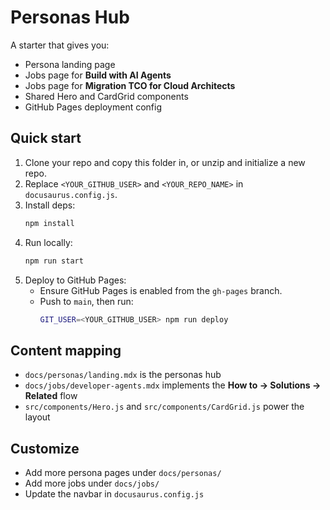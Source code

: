 # Personas Hub

A starter that gives you:
- Persona landing page
- Jobs page for **Build with AI Agents**
- Jobs page for **Migration TCO for Cloud Architects**
- Shared Hero and CardGrid components
- GitHub Pages deployment config

## Quick start

1. Clone your repo and copy this folder in, or unzip and initialize a new repo.
2. Replace `<YOUR_GITHUB_USER>` and `<YOUR_REPO_NAME>` in `docusaurus.config.js`.
3. Install deps:
   ```bash
   npm install
   ```
4. Run locally:
   ```bash
   npm run start
   ```
5. Deploy to GitHub Pages:
   - Ensure GitHub Pages is enabled from the `gh-pages` branch.
   - Push to `main`, then run:
     ```bash
     GIT_USER=<YOUR_GITHUB_USER> npm run deploy
     ```

## Content mapping

- `docs/personas/landing.mdx` is the personas hub
- `docs/jobs/developer-agents.mdx` implements the **How to → Solutions → Related** flow
- `src/components/Hero.js` and `src/components/CardGrid.js` power the layout

## Customize

- Add more persona pages under `docs/personas/`
- Add more jobs under `docs/jobs/`
- Update the navbar in `docusaurus.config.js`
